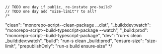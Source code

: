 
	// TODO one day if public, re-instate pre-build?
	// TODO one day add "size-limit"? to all?
	/*
"clean": "monorepo-script--clean-package …dist",
"_build:dev:watch": "monorepo-script--build-typescript-package --watch",
"_build:prod": "monorepo-script--build-typescript-package",
"dev": "run-s clean _build:dev:watch",
"build": "run-s  clean _build:prod",
"ensure-size": "size-limit",
"prepublishOnly": "run-s build ensure-size"
*/
